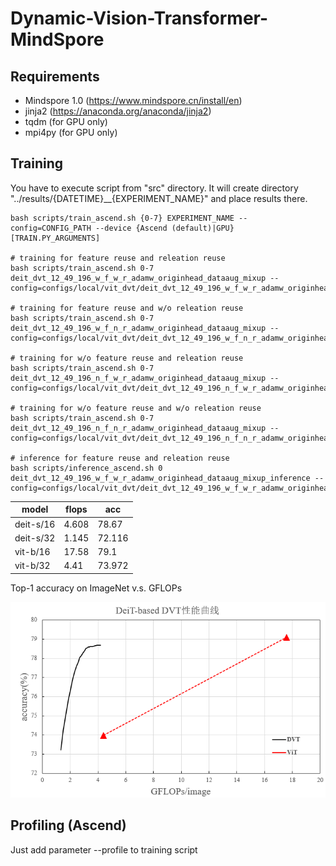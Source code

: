 # Dynamic-Vision-Transformer-MindSpore

## Requirements

* Mindspore 1.0 (https://www.mindspore.cn/install/en)
* jinja2 (https://anaconda.org/anaconda/jinja2)
* tqdm (for GPU only)
* mpi4py (for GPU only)

## Training
You have to execute script from "src" directory. It will create directory "../results/{DATETIME}__{EXPERIMENT_NAME}" and place results there.

```
bash scripts/train_ascend.sh {0-7} EXPERIMENT_NAME --config=CONFIG_PATH --device {Ascend (default)|GPU} [TRAIN.PY_ARGUMENTS]

# training for feature reuse and releation reuse
bash scripts/train_ascend.sh 0-7 deit_dvt_12_49_196_w_f_w_r_adamw_originhead_dataaug_mixup --config=configs/local/vit_dvt/deit_dvt_12_49_196_w_f_w_r_adamw_originhead_dataaug_mixup.yml.j2

# training for feature reuse and w/o releation reuse
bash scripts/train_ascend.sh 0-7 deit_dvt_12_49_196_w_f_n_r_adamw_originhead_dataaug_mixup --config=configs/local/vit_dvt/deit_dvt_12_49_196_w_f_n_r_adamw_originhead_dataaug_mixup.yml.j2

# training for w/o feature reuse and releation reuse
bash scripts/train_ascend.sh 0-7 deit_dvt_12_49_196_n_f_w_r_adamw_originhead_dataaug_mixup --config=configs/local/vit_dvt/deit_dvt_12_49_196_n_f_w_r_adamw_originhead_dataaug_mixup.yml.j2

# training for w/o feature reuse and w/o releation reuse
bash scripts/train_ascend.sh 0-7 deit_dvt_12_49_196_n_f_n_r_adamw_originhead_dataaug_mixup --config=configs/local/vit_dvt/deit_dvt_12_49_196_n_f_n_r_adamw_originhead_dataaug_mixup.yml.j2

# inference for feature reuse and releation reuse
bash scripts/inference_ascend.sh 0 deit_dvt_12_49_196_w_f_w_r_adamw_originhead_dataaug_mixup_inference --config=configs/local/vit_dvt/deit_dvt_12_49_196_w_f_w_r_adamw_originhead_dataaug_mixup_inference.yml.j2

```

|model|flops|acc|
|-|-|-|
|deit-s/16|4.608|78.67|
|deit-s/32|1.145|72.116|
|vit-b/16|17.58|79.1|
|vit-b/32|4.41|73.972|

Top-1 accuracy on ImageNet v.s. GFLOPs

![](deit_dvt_vs_vit_inference.png)


## Profiling (Ascend)
Just add parameter --profile to training script

